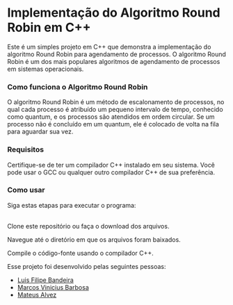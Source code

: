 <h1>Implementação do Algoritmo Round Robin em C++</h1>
<p>Este é um simples projeto em C++ que demonstra a implementação do algoritmo Round Robin para agendamento de processos. O algoritmo Round Robin é um dos mais populares algoritmos de agendamento de processos em sistemas operacionais.</p>

<h3>Como funciona o Algoritmo Round Robin</h3>
O algoritmo Round Robin é um método de escalonamento de processos, no qual cada processo é atribuído um pequeno intervalo de tempo, conhecido como quantum, e os processos são atendidos em ordem circular. Se um processo não é concluído em um quantum, ele é colocado de volta na fila para aguardar sua vez.

<br>

<h3>Requisitos</h3>
Certifique-se de ter um compilador C++ instalado em seu sistema. Você pode usar o GCC ou qualquer outro compilador C++ de sua preferência.

<br>

<h3>Como usar</h3>
Siga estas etapas para executar o programa:

<br>
<br>

<p>Clone este repositório ou faça o download dos arquivos.</p>
<p>Navegue até o diretório em que os arquivos foram baixados.</p>
<p>Compile o código-fonte usando o compilador C++.</p>

Esse projeto foi desenvolvido pelas seguintes pessoas:

- [Luis Filipe Bandeira](https://github.com/luisfilipebandeira/)
- [Marcos Vinicius Barbosa](https://github.com/eziors)
- [Mateus Alvez](https://github.com/MateusAlvez)
